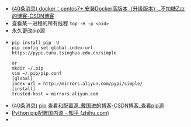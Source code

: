 - [(40条消息) docker：centos7+ 安装Docker高版本（升级版本）_不加糖Zzz的博客-CSDN博客](https://blog.csdn.net/sinat_31032177/article/details/86230533)
- 查看某一进程的所有线程 `top -H -p <pid>`
- 永久更改pip源
- ```
  pip install pip -U
  pip config set global.index-url https://pypi.tuna.tsinghua.edu.cn/simple
  
  or
  mkdir ~/.pip
  vim ~/.pip/pip.conf
  [global]
  index-url = http://mirrors.aliyun.com/pypi/simple/
  [install]
  trusted-host = mirrors.aliyun.com
  ```
- [(40条消息) pip 查看和配置源_戴国进的博客-CSDN博客_查看pip源](https://blog.csdn.net/JineD/article/details/125090904)
- [Python pip配置国内源 - 知乎 (zhihu.com)](https://zhuanlan.zhihu.com/p/105762234)
-